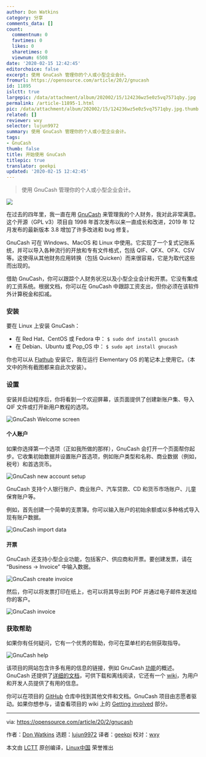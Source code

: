 ```yaml
---
author: Don Watkins
category: 分享
comments_data: []
count:
  commentnum: 0
  favtimes: 0
  likes: 0
  sharetimes: 0
  viewnum: 6508
date: '2020-02-15 12:42:45'
editorchoice: false
excerpt: 使用 GnuCash 管理你的个人或小型企业会计。
fromurl: https://opensource.com/article/20/2/gnucash
id: 11895
islctt: true
largepic: /data/attachment/album/202002/15/124236wz5e0z5vq7571qby.jpg
permalink: /article-11895-1.html
pic: /data/attachment/album/202002/15/124236wz5e0z5vq7571qby.jpg.thumb.jpg
related: []
reviewer: wxy
selector: lujun9972
summary: 使用 GnuCash 管理你的个人或小型企业会计。
tags:
- GnuCash
thumb: false
title: 开始使用 GnuCash
titlepic: true
translator: geekpi
updated: '2020-02-15 12:42:45'
---
```



> 
> 使用 GnuCash 管理你的个人或小型企业会计。
> 
> 
> 


![](/data/attachment/album/202002/15/124236wz5e0z5vq7571qby.jpg)


在过去的四年里，我一直在用 [GnuCash](https://www.gnucash.org/) 来管理我的个人财务，我对此非常满意。这个开源（GPL v3）项目自 1998 年首次发布以来一直成长和改进，2019 年 12 月发布的最新版本 3.8 增加了许多改进和 bug 修复。


GnuCash 可在 Windows、MacOS 和 Linux 中使用。它实现了一个复式记账系统，并可以导入各种流行的开放和专有文件格式，包括 QIF、QFX、OFX、CSV 等。这使得从其他财务应用转换（包括 Quicken）而来很容易，它是为取代这些而出现的。


借助 GnuCash，你可以跟踪个人财务状况以及小型企业会计和开票。它没有集成的工资系统。根据文档，你可以在 GnuCash 中跟踪工资支出，但你必须在该软件外计算税金和扣减。


### 安装


要在 Linux 上安装 GnuCash：


* 在 Red Hat、CentOS 或 Fedora 中： `$ sudo dnf install gnucash`
* 在 Debian、Ubuntu 或 Pop\_OS 中： `$ sudo apt install gnucash`


你也可以从 [Flathub](https://flathub.org/apps/details/org.gnucash.GnuCash) 安装它，我在运行 Elementary OS 的笔记本上使用它。（本文中的所有截图都来自此次安装）。


### 设置


安装并启动程序后，你将看到一个欢迎屏幕，该页面提供了创建新账户集、导入 QIF 文件或打开新用户教程的选项。


![GnuCash Welcome screen](/data/attachment/album/202002/15/124312zk568aadh3hn7has.png "GnuCash Welcome screen")


#### 个人账户


如果你选择第一个选项（正如我所做的那样），GnuCash 会打开一个页面帮你起步。它收集初始数据并设置账户首选项，例如账户类型和名称、商业数据（例如，税号）和首选货币。


![GnuCash new account setup](/data/attachment/album/202002/15/124328ykkmqrrluuliq9ao.png "GnuCash new account setup")


GnuCash 支持个人银行账户、商业账户、汽车贷款、CD 和货币市场账户、儿童保育账户等。


例如，首先创建一个简单的支票簿。你可以输入账户的初始余额或以多种格式导入现有账户数据。


![GnuCash import data](/data/attachment/album/202002/15/124356aaqhh6oyo0chdhdc.png "GnuCash import data")


#### 开票


GnuCash 还支持小型企业功能，包括客户、供应商和开票。要创建发票，请在 “Business -> Invoice” 中输入数据。


![GnuCash create invoice](/data/attachment/album/202002/15/124405dhte6irhqtzcme4t.png "GnuCash create invoice")


然后，你可以将发票打印在纸上，也可以将其导出到 PDF 并通过电子邮件发送给你的客户。


![GnuCash invoice](/data/attachment/album/202002/15/124414h5aw04we18e9sn4g.png "GnuCash invoice")


### 获取帮助


如果你有任何疑问，它有一个优秀的帮助，你可在菜单栏的右侧获取指导。


![GnuCash help](/data/attachment/album/202002/15/124419h7llqqv61k66qwls.png "GnuCash help")


该项目的网站包含许多有用的信息的链接，例如 GnuCash [功能](https://www.gnucash.org/features.phtml)的概述。GnuCash 还提供了[详细的文档](https://www.gnucash.org/docs/v3/C/gnucash-help.pdf)，可供下载和离线阅读，它还有一个 [wiki](https://wiki.gnucash.org/wiki/GnuCash)，为用户和开发人员提供了有用的信息。


你可以在项目的 [GitHub](https://github.com/Gnucash) 仓库中找到其他文件和文档。GnuCash 项目由志愿者驱动。如果你想参与，请查看项目的 wiki 上的 [Getting involved](https://wiki.gnucash.org/wiki/GnuCash#Getting_involved_in_the_GnuCash_project) 部分。




---


via: <https://opensource.com/article/20/2/gnucash>


作者：[Don Watkins](https://opensource.com/users/don-watkins) 选题：[lujun9972](https://github.com/lujun9972) 译者：[geekpi](https://github.com/geekpi) 校对：[wxy](https://github.com/wxy)


本文由 [LCTT](https://github.com/LCTT/TranslateProject) 原创编译，[Linux中国](https://linux.cn/) 荣誉推出